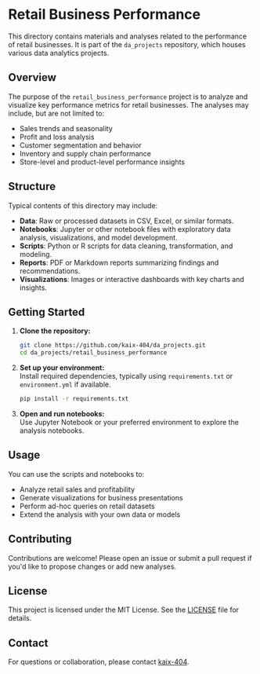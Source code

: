 # Retail Business Performance

This directory contains materials and analyses related to the performance of retail businesses. It is part of the `da_projects` repository, which houses various data analytics projects.

## Overview

The purpose of the `retail_business_performance` project is to analyze and visualize key performance metrics for retail businesses. The analyses may include, but are not limited to:

- Sales trends and seasonality
- Profit and loss analysis
- Customer segmentation and behavior
- Inventory and supply chain performance
- Store-level and product-level performance insights

## Structure

Typical contents of this directory may include:

- **Data**: Raw or processed datasets in CSV, Excel, or similar formats.
- **Notebooks**: Jupyter or other notebook files with exploratory data analysis, visualizations, and model development.
- **Scripts**: Python or R scripts for data cleaning, transformation, and modeling.
- **Reports**: PDF or Markdown reports summarizing findings and recommendations.
- **Visualizations**: Images or interactive dashboards with key charts and insights.

## Getting Started

1. **Clone the repository:**
   ```bash
   git clone https://github.com/kaix-404/da_projects.git
   cd da_projects/retail_business_performance
   ```

2. **Set up your environment:**  
   Install required dependencies, typically using `requirements.txt` or `environment.yml` if available.
   ```bash
   pip install -r requirements.txt
   ```

3. **Open and run notebooks:**  
   Use Jupyter Notebook or your preferred environment to explore the analysis notebooks.

## Usage

You can use the scripts and notebooks to:

- Analyze retail sales and profitability
- Generate visualizations for business presentations
- Perform ad-hoc queries on retail datasets
- Extend the analysis with your own data or models

## Contributing

Contributions are welcome! Please open an issue or submit a pull request if you'd like to propose changes or add new analyses.

## License

This project is licensed under the MIT License. See the [LICENSE](../LICENSE) file for details.

## Contact

For questions or collaboration, please contact [kaix-404](https://github.com/kaix-404).
